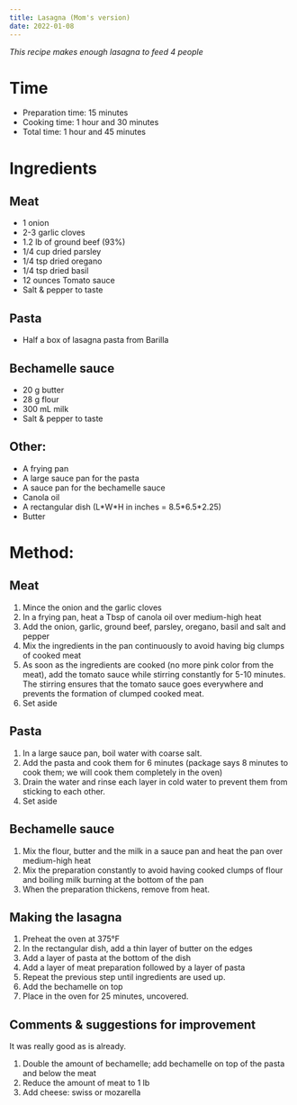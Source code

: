 ```yaml
---
title: Lasagna (Mom's version)
date: 2022-01-08
---
```



*This recipe makes enough lasagna to feed 4 people*
  
# Time
- Preparation time: 15 minutes
- Cooking time: 1 hour and 30 minutes
- Total time: 1 hour and 45 minutes

# Ingredients
## Meat
- 1 onion
- 2-3 garlic cloves
- 1.2 lb of ground beef (93%)
- 1/4 cup dried parsley
- 1/4 tsp dried oregano
- 1/4 tsp dried basil
- 12 ounces Tomato sauce
- Salt & pepper to taste

## Pasta
- Half a box of lasagna pasta from Barilla

## Bechamelle sauce
- 20 g butter
- 28 g flour
- 300 mL milk
- Salt & pepper to taste

## Other:
- A frying pan
- A large sauce pan for the pasta
- A sauce pan for the bechamelle sauce
- Canola oil
- A rectangular dish (L\*W\*H in inches = 8.5\*6.5\*2.25)
- Butter

# Method:
## Meat
1. Mince the onion and the garlic cloves
2. In a frying pan, heat a Tbsp of canola oil over medium-high heat
3. Add the onion, garlic, ground beef, parsley, oregano, basil and salt and pepper
4. Mix the ingredients in the pan continuously to avoid having big clumps of cooked meat
5. As soon as the ingredients are cooked (no more pink color from the meat), add the tomato sauce while stirring constantly for 5-10 minutes. The stirring ensures that the tomato sauce goes everywhere and prevents the formation of clumped cooked meat.
6. Set aside

## Pasta
1. In a large sauce pan, boil water with coarse salt.
2. Add the pasta and cook them for 6 minutes (package says 8 minutes to cook them; we will cook them completely in the oven)
3. Drain the water and rinse each layer in cold water to prevent them from sticking to each other.
4. Set aside

## Bechamelle sauce
1. Mix the flour, butter and the milk in a sauce pan and heat the pan over medium-high heat
2. Mix the preparation constantly to avoid having cooked clumps of flour and boiling milk burning at the bottom of the pan
3. When the preparation thickens, remove from heat.

## Making the lasagna
1. Preheat the oven at 375&deg;F
2. In the rectangular dish, add a thin layer of butter on the edges
3. Add a layer of pasta at the bottom of the dish
4. Add a layer of meat preparation followed by a layer of pasta
5. Repeat the previous step until ingredients are used up. 
6. Add the bechamelle on top
7. Place in the oven for 25 minutes, uncovered.

## Comments & suggestions for improvement
It was really good as is already.

1. Double the amount of bechamelle; add bechamelle on top of the pasta and below the meat
2. Reduce the amount of meat to 1 lb
2. Add cheese: swiss or mozarella

